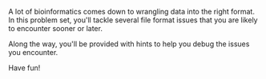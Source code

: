 <script>
import Link from "$components/Link.svelte";
import Alert from "$components/Alert.svelte";
</script>

A lot of bioinformatics comes down to wrangling data into the right format. In this problem set, you'll tackle several file format issues that you are likely to encounter sooner or later.

Along the way, you'll be provided with hints to help you debug the issues you encounter.

Have fun!
